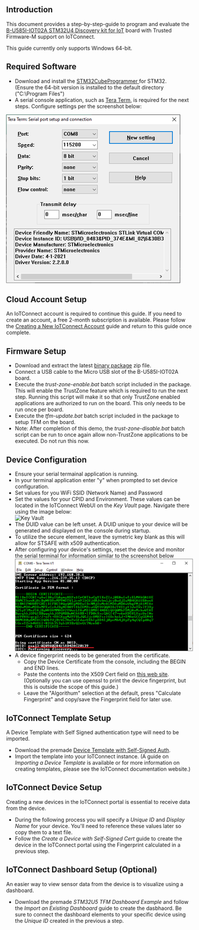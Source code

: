 ## Introduction

This document provides a step-by-step-guide to program and evaluate the 
[B-U585I-IOT02A STM32U4 Discovery kit for IoT](https://www.st.com/en/evaluation-tools/b-u585i-iot02a.html) board 
with Trusted Firmware-M support on IoTConnect.

This guide currently only supports Windows 64-bit.

## Required Software

* Download and install the [STM32CubeProgrammer ](https://www.st.com/en/development-tools/stm32cubeprog.html) for STM32.<br>(Ensure the 64-bit version is installed to the default  directory ("C:\Program Files\")
* A serial console application, such as [Tera Term](https://ttssh2.osdn.jp/index.html.en), is required for the next steps. 
Configure settings per the screenshot below:

![Tera Term Serial Settings](media/teraterm-settings.png "Tera Term Serial Settings")

## Cloud Account Setup
An IoTConnect account is required to continue this guide. If you need to create an account, a free 2-month subscription is available.  Please follow the [Creating a New IoTConnect Account](https://github.com/avnet-iotconnect/avnet-iotconnect.github.io/blob/main/documentation/iotconnect/subscription/subscription.md) guide and return to this guide once complete.

## Firmware Setup

* Download and extract the latest [binary package](https://saleshosted.z13.web.core.windows.net/sdk/AzureRTOS/stm32u5-tfm-package-041823.zip) zip file.
* Connect a USB cable to the Micro USB slot of the B-U585I-IOT02A board.
* Execute the *trust-zone-enable.bat* batch script included in the package.<br>This will enable the TrustZone feature which is required to run the next step.
Running this script will make it so that only TrustZone enabled applications are authorized to run on the board. This only needs to be run once per board.
* Execute the *tfm-update.bat* batch script included in the package to setup TFM on the board.
* Note: After completion of this demo, the *trust-zone-disable.bat* batch script can be run to once again allow non-TrustZone applications to be executed. Do not run this now.

## Device Configuration
* Ensure your serial termainal application is running.
* In your terminal application enter "y" when prompted to set device configuration.
* Set values for you WiFi SSID (Network Name) and Password
* Set the values for your CPID and Environment. These values can be located 
in  the IoTConnect WebUI on the *Key Vault* page. Navigate there using the image below:<br>![Key Vault](https://github.com/avnet-iotconnect/avnet-iotconnect.github.io/blob/main/assets/key_vault.png "Key Vault")
* The DUID value can be left unset. A DUID unique to your device 
will be generated and displayed on the console during startup.
* To utilize the secure element, leave the symetric key blank as this will allow for STSAFE with x509 authentication.
* After configuring your device's settings, reset the device and monitor the serial terminal for information similar to the screenshot below
  ![Certificate and DUID Screemshot](media/duid-and-certifciate-console.png "Certificate and DUID Screemshot") 
* A device fingerprint needs to be generated from the certificate.
  * Copy the Device Certificate from the console, including the BEGIN and END lines.
  * Paste the contents into the X509 Cert field on  [this web site](https://www.samltool.com/fingerprint.php). (Optionally you can use openssl to print the device fingerprint, but this is outside the scope of this guide.)
  * Leave the "Algorithum" selection at the default, press "Calculate Fingerprint" and copy/save the Fingerprint field for later use.

## IoTConnect Template Setup
A Device Template with Self Signed authentication type will need to be imported.
* Download the premade [Device Template with Self-Signed Auth](https://github.com/avnet-iotconnect/avnet-iotconnect.github.io/blob/main/documentation/templates/devices/stm32u5/stm32u5self_signed_template.JSON).
* Import the template into your IoTConnect instance. (A guide on *Importing a Device Template* is available or for more information on creating templates, please see the IoTConnect documentation website.)

## IoTConnect Device Setup
Creating a new devices in the IoTConnect portal is essential to receive data from the device.
* During the following process you will specify a *Unique ID* and *Display Name* for your device. You'll need to reference these values later so copy them to a text file.
* Follow the *Create a Device with Self-Signed Cert* guide to create the device in the IoTConnect portal using the Fingerprint calculated in a previous step.

## IoTConnect Dashboard Setup (Optional)
An easier way to view sensor data from the device is to visualize using a dashboard.
* Download the premade *STM32U5 TFM Dashboard Example* and follow the *Import an Existing Dashboard* guide to create the dasbhaord.  Be sure to connect the dashboard elements to your specific device using the *Unique ID* created in the previous a step.
